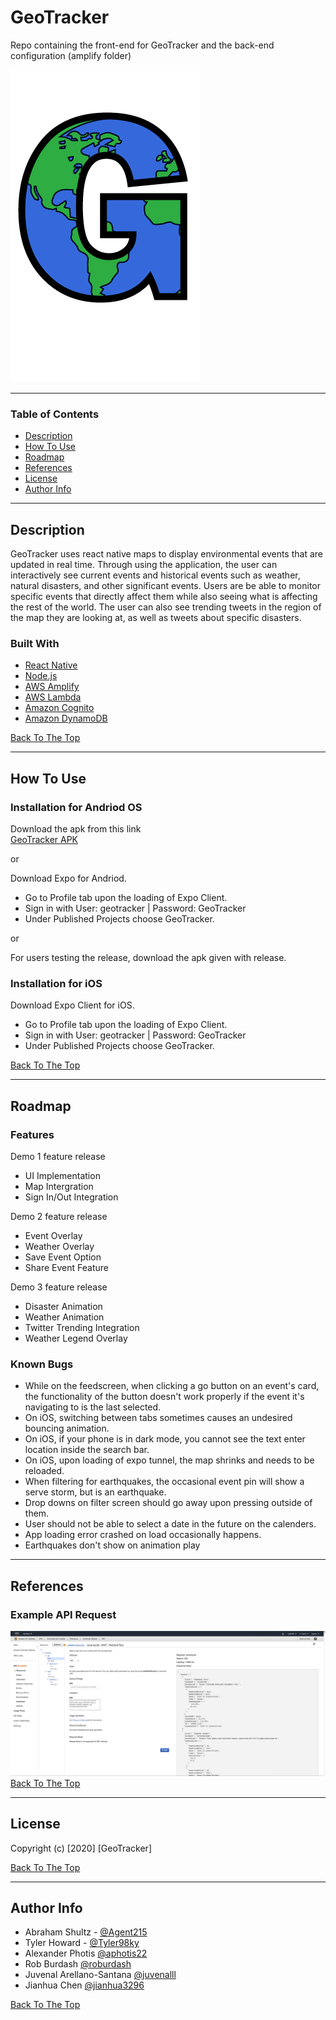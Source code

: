# GeoTracker
Repo containing the front-end for GeoTracker and the back-end configuration (amplify folder)


![GeoTracker Logo](./assets/geoG.png)

---

### Table of Contents

- [Description](#description)
- [How To Use](#how-to-use)
- [Roadmap](#roadmap)
- [References](#references)
- [License](#license)
- [Author Info](#author-info)

---

## Description

GeoTracker uses react native maps to display environmental events that are updated in real time. Through using the application, the user can interactively see current events and historical events such as weather, natural disasters, and other significant events. Users are be able to monitor specific events that directly affect them while also seeing what is affecting the rest of the world.  The user can also see trending tweets in the region of the map they are looking at, as well as tweets about specific disasters.


### Built With

- [React Native](https://reactnative.dev/)
- [Node.js](https://nodejs.org/en/)
- [AWS Amplify](https://aws.amazon.com/amplify/)
- [AWS Lambda](https://aws.amazon.com/lambda/)
- [Amazon Cognito](https://aws.amazon.com/cognito/)
- [Amazon DynamoDB](https://aws.amazon.com/dynamodb/)


[Back To The Top](#read-me-template)

---

## How To Use

### Installation for Andriod OS
Download the apk from this link <br />
[GeoTracker APK](https://exp-shell-app-assets.s3.us-west-1.amazonaws.com/android/%40geotracker/GeoTracker-70a78826d899437b894db8d9011807de-signed.apk)

or

Download Expo for Andriod.
- Go to Profile tab upon the loading of Expo Client.
- Sign in with User: geotracker | Password: GeoTracker
- Under Published Projects choose GeoTracker.

or

For users testing the release, download the apk given with release.


### Installation for iOS
Download Expo Client for iOS.
- Go to Profile tab upon the loading of Expo Client.
- Sign in with User: geotracker | Password: GeoTracker
- Under Published Projects choose GeoTracker.

[Back To The Top](#read-me-template)

---

## Roadmap
### Features
Demo 1 feature release
- UI Implementation
- Map Intergration
- Sign In/Out Integration

Demo 2 feature release
- Event Overlay
- Weather Overlay
- Save Event Option
- Share Event Feature

Demo 3 feature release
- Disaster Animation
- Weather Animation
- Twitter Trending Integration
- Weather Legend Overlay

### Known Bugs
- While on the feedscreen, when clicking a go button on an event's card, the functionality of the button doesn't work properly if the event it's navigating to is the last selected.
- On iOS, switching between tabs sometimes causes an undesired bouncing animation.
- On iOS, if your phone is in dark mode, you cannot see the text enter location inside the search bar.
- On iOS, upon loading of expo tunnel, the map shrinks and needs to be reloaded.
- When filtering for earthquakes, the occasional event pin will show a serve storm, but is an earthquake.
- Drop downs on filter screen should go away upon pressing outside of them.
- User should not be able to select a date in the future on the calenders. 
- App loading error crashed on load occasionally happens.
- Earthquakes don't show on animation play

--- 
## References

### Example API Request
![API Gateway request](./assets/API_Gateway_response.png)
[Back To The Top](#read-me-template)

---

## License


Copyright (c) [2020] [GeoTracker]


[Back To The Top](#read-me-template)

---

## Author Info

- Abraham Shultz - [@Agent215](https://github.com/Agent215)
- Tyler Howard - [@Tyler98ky](https://github.com/Tyler98ky)
- Alexander Photis [@aphotis22](https://github.com/aphotis22)
- Rob Burdash [@roburdash](https://github.com/roburdash)
- Juvenal Arellano-Santana [@juvenalll](https://github.com/juvenalll)
- Jianhua Chen [@jianhua3296](https://github.com/jianhua3296)

[Back To The Top](#read-me-template)

